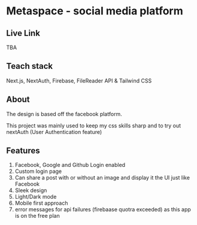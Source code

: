 # Metaspace - social media platform

## Live Link

TBA

## Teach stack

Next.js, NextAuth, Firebase, FileReader API & Tailwind CSS

## About

The design is based off the facebook platform.

This project was mainly used to keep my css skills sharp and to try out nextAuth (User Authentication feature)

## Features

1. Facebook, Google and Github Login enabled
2. Custom login page
3. Can share a post with or without an image and display it the UI just like Facebook
4. Sleek design
5. Light/Dark mode
6. Mobile first approach
7. error messages for api failures (firebaase quotra exceeded) as this app is on the free plan
